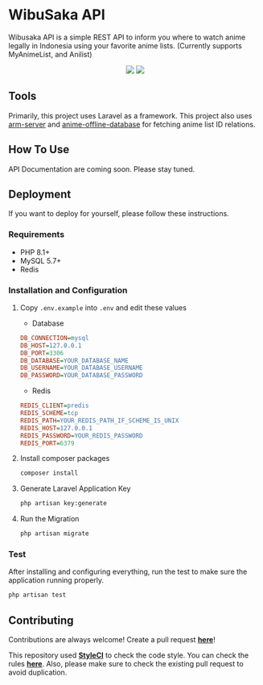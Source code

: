 # WibuSaka API
Wibusaka API is a simple REST API to inform you where to watch anime legally in Indonesia using your favorite anime lists. (Currently supports MyAnimeList, and Anilist)

<p align="center">
    <a href="https://github.com/qctfw/wibusaka-api/actions"><img src="https://github.com/qctfw/wibusaka-api/actions/workflows/laravel.yml/badge.svg" /></a>
    <a href="https://github.styleci.io/repos/461522076"><img src="https://github.styleci.io/repos/461522076/shield?style=plastic" /></a>
</p>

## Tools
Primarily, this project uses Laravel as a framework. This project also uses [arm-server](https://github.com/BeeeQueue/arm-server) and [anime-offline-database](https://github.com/manami-project/anime-offline-database) for fetching anime list ID relations.

## How To Use
API Documentation are coming soon. Please stay tuned.

## Deployment
If you want to deploy for yourself, please follow these instructions.

### Requirements
- PHP 8.1+
- MySQL 5.7+
- Redis

### Installation and Configuration

1. Copy `.env.example` into `.env` and edit these values

    - Database
    ```ini
    DB_CONNECTION=mysql
    DB_HOST=127.0.0.1
    DB_PORT=3306
    DB_DATABASE=YOUR_DATABASE_NAME
    DB_USERNAME=YOUR_DATABASE_USERNAME
    DB_PASSWORD=YOUR_DATABASE_PASSWORD
    ```
    - Redis
    ```ini
    REDIS_CLIENT=predis
    REDIS_SCHEME=tcp
    REDIS_PATH=YOUR_REDIS_PATH_IF_SCHEME_IS_UNIX
    REDIS_HOST=127.0.0.1
    REDIS_PASSWORD=YOUR_REDIS_PASSWORD
    REDIS_PORT=6379
    ```

2. Install composer packages
    ```bash
    composer install
    ```

3. Generate Laravel Application Key
    ```bash
    php artisan key:generate
    ```

4. Run the Migration
    ```bash
    php artisan migrate
    ```

### Test
After installing and configuring everything, run the test to make sure the application running properly.
```bash
php artisan test
```

## Contributing

Contributions are always welcome! Create a pull request **[here](https://github.com/qctfw/wibusaka/pulls)**!

This repository used **[StyleCI](https://styleci.io)** to check the code style. You can check the rules **[here](.styleci.yml/)**.
Also, please make sure to check the existing pull request to avoid duplication.